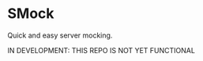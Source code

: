 SMock
===============================

Quick and easy server mocking.


IN DEVELOPMENT: THIS REPO IS NOT YET FUNCTIONAL
